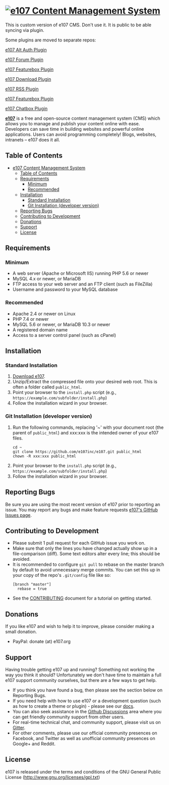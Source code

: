 [![e107 Content Management System](e107_images/logoHD.png)](https://e107.org)
=================

This is custom version of e107 CMS. Don't use it. It is public to be able syncing via plugin. 

Some plugins are moved to separate repos:

[e107 Alt Auth Plugin](https://github.com/Jimako-e107-plugins/alt_auth) 

[e107 Forum Plugin](https://github.com/Jimako-e107-plugins/forum)
 
[e107 Featurebox Plugin](https://github.com/Jimako-e107-plugins/featurebox)

[e107 Download Plugin](https://github.com/Jimako-e107-plugins/download)

[e107 RSS Plugin](https://github.com/Jimako-e107-plugins/rss_menu)

[e107 Featurebox Plugin](https://github.com/Jimako-e107-plugins/featurebox)

[e107 Chatbox Plugin](https://github.com/Jimako-e107-plugins/chatbox_menu)


**[e107][1]** is a free and open-source content management system (CMS) which allows you to manage and publish your content online with ease. Developers can save time in building websites and powerful online applications. Users can avoid programming completely! Blogs, websites, intranets – e107 does it all. 

## Table of Contents

   * [e107 Content Management System](README.md)
      * [Table of Contents](#table-of-contents)
      * [Requirements](#requirements)
         * [Minimum](#minimum)
         * [Recommended](#recommended)
      * [Installation](#installation)
         * [Standard Installation](#standard-installation)
         * [Git Installation (developer version)](#git-installation-developer-version)
      * [Reporting Bugs](#reporting-bugs)
      * [Contributing to Development](#contributing-to-development)
      * [Donations](#donations)
      * [Support](#support)
      * [License](#license)

## Requirements

   ### Minimum

   * A web server (Apache or Microsoft IIS) running PHP 5.6 or newer
   * MySQL 4.x or newer, or MariaDB
   * FTP access to your web server and an FTP client (such as FileZilla)
   * Username and password to your MySQL database

   ### Recommended

   * Apache 2.4 or newer on Linux
   * PHP 7.4 or newer
   * MySQL 5.6 or newer, or MariaDB 10.3 or newer
   * A registered domain name
   * Access to a server control panel (such as cPanel)


## Installation 

### Standard Installation

1. [Download e107](https://e107.org/download).
2. Unzip/Extract the compressed file onto your desired web root.
   This is often a folder called `public_html`. 
3. Point your browser to the `install.php` script (e.g., `https://example.com/subfolder/install.php`)
4. Follow the installation wizard in your browser.



### Git Installation (developer version)

1. Run the following commands, replacing '~' with your document root (the parent of `public_html`) and xxx:xxx is the intended owner of your e107 files.
   ```
   cd ~
   git clone https://github.com/e107inc/e107.git public_html	
   chown -R xxx:xxx public_html 
   ```    
2. Point your browser to the `install.php` script (e.g., `https://example.com/subfolder/install.php`)
3. Follow the installation wizard in your browser.



## Reporting Bugs

Be sure you are using the most recent version of e107 prior to reporting an issue.
You may report any bugs and make feature requests [e107's GitHub Issues page](https://github.com/e107inc/e107/issues).



## Contributing to Development

* Please submit 1 pull request for each GitHub issue you work on. 
* Make sure that only the lines you have changed actually show up in a file-comparison (diff).
  Some text editors alter every line; this should be avoided. 
* It is recommended to configure `git pull` to rebase on the master branch by default to avoid unnecessary merge commits.  You can set this up in your copy of the repo's `.git/config` file like so:
  ```
  [branch "master"]
    rebase = true
  ``` 
* See the [CONTRIBUTING](.github/CONTRIBUTING.md) document for a tutorial on getting started.

## Donations
If you like e107 and wish to help it to improve, please consider making a small donation.

* PayPal: donate (at) e107.org



## Support
Having trouble getting e107 up and running? Something not working the way you think it should? Unfortunately we don't have time to maintain a full e107 support community ourselves, but there are a few ways to get help.

* If you think you have found a bug, then please see the section below on Reporting Bugs.
* If you need help with how to use e107 or a development question (such as how to create a theme or plugin) - please see our [docs](https://e107.org/developer-manual).
* You can also seek assistance in the [Github Discussions](https://github.com/e107inc/e107/discussions) area where you can get friendly community support from other users.
* For real-time technical chat, and community support, please visit us on [Gitter](https://gitter.im/e107inc/e107). 
* For other comments, please use our official community presences on Facebook, and Twitter as well as unofficial community presences on Google+ and Reddit. 



## License

e107 is released under the terms and conditions of the GNU General Public License (http://www.gnu.org/licenses/gpl.txt)

  [1]: https://e107.org
